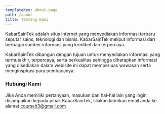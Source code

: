 ```yaml
---
templateKey: about-page
path: /about
title: Tentang Kami
---
```

KabarSainTek adalah situs internet yang menyediakan informasi terbaru seputar sains, teknologi dan bisnis. KabarSainTek meliput informasi dari berbagai sumber informasi yang kredibel dan terpercaya.

KabarSainTek dibangun dengan tujuan untuk menyediakan informasi yang termutakhir, terpercaya, serta berkualitas sehingga diharapkan informasi yang disediakan dalam webisite ini dapat memperluas wawasan serta menginspirasi para pembacanya.

### Hubungi Kami

Jika Anda memiliki pertanyaan, masukan dan hal-hal lain yang ingin disampaikan kepada pihak KabarSainTek, silakan kirimkan email anda ke alamat courseit3@gmail.com